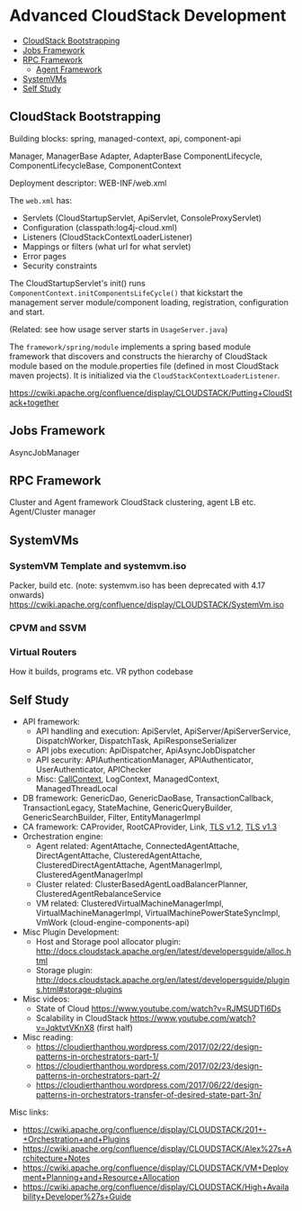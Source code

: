 # Advanced CloudStack Development

* [CloudStack Bootstrapping](#cloudstack-bootstrapping)
* [Jobs Framework](#jobs-framework)
* [RPC Framework](#rpc-framework)
  * [Agent Framework](#agent-framework)
* [SystemVMs](#systemvms)
* [Self Study](#self-study)

## CloudStack Bootstrapping

Building blocks: spring, managed-context, api, component-api

Manager, ManagerBase
Adapter, AdapterBase
ComponentLifecycle, ComponentLifecycleBase,
ComponentContext


Deployment descriptor: WEB-INF/web.xml

The `web.xml` has:
- Servlets (CloudStartupServlet, ApiServlet, ConsoleProxyServlet)
- Configuration (classpath:log4j-cloud.xml)
- Listeners (CloudStackContextLoaderListener)
- Mappings or filters (what url for what servlet)
- Error pages
- Security constraints

The CloudStartupServlet's init() runs
`ComponentContext.initComponentsLifeCycle()` that kickstart the management
server module/component loading, registration, configuration and start.

(Related: see how usage server starts in `UsageServer.java`)

The `framework/spring/module` implements a spring based module framework
that discovers and constructs the hierarchy of CloudStack module based on the
module.properties file (defined in most CloudStack maven projects). It is
initialized via the `CloudStackContextLoaderListener`.

https://cwiki.apache.org/confluence/display/CLOUDSTACK/Putting+CloudStack+together

## Jobs Framework

AsyncJobManager

## RPC Framework

Cluster and Agent framework
CloudStack clustering, agent LB etc. Agent/Cluster manager

## SystemVMs

### SystemVM Template and systemvm.iso

Packer, build etc. (note: systemvm.iso has been deprecated with 4.17 onwards)
https://cwiki.apache.org/confluence/display/CLOUDSTACK/SystemVm.iso

### CPVM and SSVM

### Virtual Routers

How it builds, programs etc.
VR python codebase

## Self Study

- API framework:
  - API handling and execution: ApiServlet, ApiServer/ApiServerService, DispatchWorker, DispatchTask, ApiResponseSerializer
  - API jobs execution: ApiDispatcher, ApiAsyncJobDispatcher
  - API security: APIAuthenticationManager, APIAuthenticator, UserAuthenticator, APIChecker
  - Misc: [CallContext](https://cwiki.apache.org/confluence/display/CLOUDSTACK/Using+CallContext), LogContext, ManagedContext, ManagedThreadLocal
- DB framework: GenericDao, GenericDaoBase, TransactionCallback, TransactionLegacy, StateMachine, GenericQueryBuilder, GenericSearchBuilder, Filter, EntityManagerImpl
- CA framework: CAProvider, RootCAProvider, Link, [TLS v1.2](https://tls.ulfheim.net), [TLS v1.3](https://tls13.ulfheim.net/)
- Orchestration engine:
  - Agent related: AgentAttache, ConnectedAgentAttache, DirectAgentAttache, ClusteredAgentAttache, ClusteredDirectAgentAttache, AgentManagerImpl, ClusteredAgentManagerImpl
  - Cluster related: ClusterBasedAgentLoadBalancerPlanner, ClusteredAgentRebalanceService
  - VM related: ClusteredVirtualMachineManagerImpl, VirtualMachineManagerImpl, VirtualMachinePowerStateSyncImpl, VmWork (cloud-engine-components-api)
- Misc Plugin Development:
  - Host and Storage pool allocator plugin: http://docs.cloudstack.apache.org/en/latest/developersguide/alloc.html
  - Storage plugin: http://docs.cloudstack.apache.org/en/latest/developersguide/plugins.html#storage-plugins
- Misc videos:
  - State of Cloud https://www.youtube.com/watch?v=RJMSUDTl6Ds
  - Scalability in CloudStack https://www.youtube.com/watch?v=JqktvtVKnX8 (first half)
- Misc reading:
  - https://cloudierthanthou.wordpress.com/2017/02/22/design-patterns-in-orchestrators-part-1/
  - https://cloudierthanthou.wordpress.com/2017/02/23/design-patterns-in-orchestrators-part-2/
  - https://cloudierthanthou.wordpress.com/2017/06/22/design-patterns-in-orchestrators-transfer-of-desired-state-part-3n/

Misc links:
- https://cwiki.apache.org/confluence/display/CLOUDSTACK/201+-+Orchestration+and+Plugins
- https://cwiki.apache.org/confluence/display/CLOUDSTACK/Alex%27s+Architecture+Notes
- https://cwiki.apache.org/confluence/display/CLOUDSTACK/VM+Deployment+Planning+and+Resource+Allocation
- https://cwiki.apache.org/confluence/display/CLOUDSTACK/High+Availability+Developer%27s+Guide
